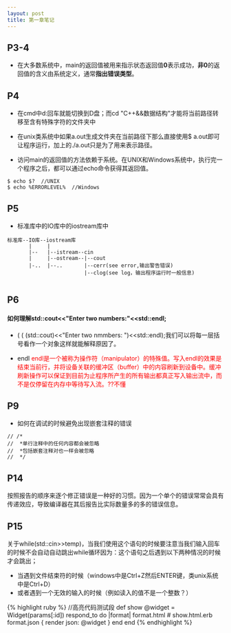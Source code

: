 ```yaml
---
layout: post
title: 第一章笔记
---
```

## P3-4
- 在大多数系统中，main的返回值被用来指示状态返回值**0**表示成功，**非0**的返回值的含义由系统定义，通常**指出错误类型**。

## P4

- 在cmd中d:回车就能切换到D盘；而cd "C++&&数据结构"才能将当前路径转移至含有特殊字符的文件夹中

- 在unix类系统中如果a.out生成文件夹在当前路径下那么直接使用$ a.out即可让程序运行，加上的./a.out只是为了用来表示路径。

- 访问main的返回值的方法依赖于系统。在UNIX和Windows系统中，执行完一个程序之后，都可以通过echo命令获得其返回值。


```
$ echo $?  //UNIX
$ echo %ERRORLEVEL%  //Windows
```

## P5
- 标准库中的IO库中的iostream库中

```
标准库--IO库--iostream库
	   |	 |					
	   |--	 |--istream--cin
	   |	 |--ostream--|--cout
	   |-..  |--..       |--cerr(see error,输出警告错误)
	                     |--clog(see log，输出程序运行时一般信息)
		
```

## P6
#### 如何理解std::cout<<"Enter two numbers:"<<std::endl;

- ( ( (std::cout)<<"Enter two nmmbers: ")<<std::endl);我们可以将每一层括号看作一个对象这样就能解释原因了。

- endl <font color="red">endl是一个被称为操作符（manipulator）的特殊值。写入endl的效果是结束当前行，并将设备关联的缓冲区（buffer）中的内容刷新到设备中。缓冲刷新操作可以保证到目前为止程序所产生的所有输出都真正写入输出流中，而不是仅停留在内存中等待写入流。??不懂</font>

## P9

- 如何在调试的时候避免出现嵌套注释的错误

```
// /*
//  *单行注释中的任何内容都会被忽略
//  *包括嵌套注释对也一样会被忽略
//  */
```

## P14
按照报告的顺序来逐个修正错误是一种好的习惯。因为一个单个的错误常常会具有传递效应，导致编译器在其后报告比实际数量多的多的错误信息。

## P15
关于while(std::cin>>temp)，当我们使用这个语句的时候要注意当我们输入回车的时候不会自动自动跳出while循环因为：这个语句之后遇到以下两种情况的时候才会跳出；

- 当遇到文件结束符的时候（windows中是Ctrl+Z然后ENTER键，类unix系统中是Ctrl+D）
- 或者遇到一个无效的输入的时候（例如读入的值不是一个整数？）


{% highlight ruby %}
//高亮代码测试段
def show
  @widget = Widget(params[:id])
  respond_to do |format|
    format.html # show.html.erb
    format.json { render json: @widget }
  end
end
{% endhighlight %}



